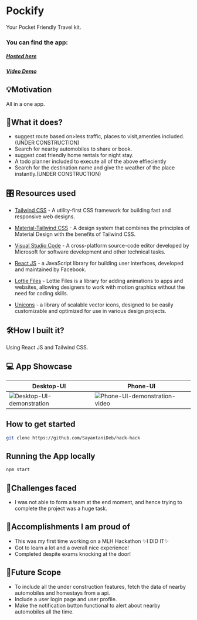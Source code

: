 # Pockify  

Your Pocket Friendly Travel kit.

### You can find the app:

##### [Hosted here]()
##### [Video Demo]()

## 💡Motivation 
All in a one app.

## 📲What it does?
- suggest route based on>less traffic, places to visit,amenties included.(UNDER CONSTRUCTION)
- Search for nearby automobiles to share or book.
- suggest cost friendly home rentals for night stay.
- A todo planner included to execute all of the above effieciently
- Search for the destination name and give the weather of the place instantly.(UNDER CONSTRUCTION)

## 🎛️ Resources used


- [Tailwind CSS]() -  A utility-first CSS framework for building fast and responsive web designs.

- [Material-Tailwind CSS]() - A design system that combines the principles of Material Design with the benefits of Tailwind CSS.

- [Visual Studio Code]() - A cross-platform source-code editor developed by Microsoft for software development and other technical tasks.

- [React JS]() - a JavaScript library for building user interfaces, developed and maintained by Facebook.
- [Lottie Files]() - Lottie Files is a library for adding animations to apps and websites, allowing designers to work with motion graphics without the need for coding skills.
- [Unicons]() -  a library of scalable vector icons, designed to be easily customizable and optimized for use in various design projects.

## 🛠️How I built it? 
Using React JS and Tailwind CSS.

## 💻 App Showcase
| Desktop-UI | Phone-UI |
|----------|----------|
| ![Desktop-UI-demonstration](https://user-images.githubusercontent.com/74983536/216807229-0cd28563-78d2-423b-bd2a-331222ff94da.gif) | ![Phone-UI-demonstration-video](https://user-images.githubusercontent.com/74983536/216807841-a21b7b0b-1d41-484f-bf45-376553c401bc.gif) |

## How to get started

~~~bash
git clone https://github.com/SayantaniDeb/hack-hack
~~~

## Running the App locally

~~~bash
npm start
~~~


## 🧠Challenges faced 

- I was not able to form a team at the end moment, and hence trying to complete the project was a huge task.

## 🥇Accomplishments I am proud of
- This was my first time working on a MLH Hackathon ✨I DID IT✨
- Got to learn a lot and a overall nice experience!
- Completed despite exams knocking at the door!

## 🚀Future Scope
- To include all the under construction features, fetch the data of nearby automobiles and homestays from a api.
- Include a user login page and user profile.
- Make the notification button functional to alert about nearby automobiles all the time.




